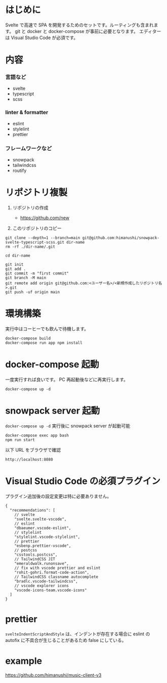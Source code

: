 # はじめに

Svelte で高速で SPA を開発するためのセットです。ルーティングも含まれます。
git と docker と docker-compose が事前に必要となります。
エディターは Visual Studio Code が必須です。

# 内容

### 言語など

- svelte
- typescript
- scss

### linter & formatter

- eslint
- stylelint
- prettier

### フレームワークなど

- snowpack
- tailwindcss
- routify

# リポジトリ複製

1. リポジトリの作成

   - https://github.com/new

2. このリポジトリのコピー

```console
git clone --depth=1 --branch=main git@github.com:himanushi/snowpack-svelte-typescript-scss.git dir-name
rm -rf ./dir-name/.git

cd dir-name

git init
git add .
git commit -m "first commit"
git branch -M main
git remote add origin git@github.com:<ユーザー名>/<新規作成したリポジトリ名>.git
git push -uf origin main
```

# 環境構築

実行中はコーヒーでも飲んで待機します。

```console
docker-compose build
docker-compose run app npm install
```

# docker-compose 起動

一度実行すれば良いです。
PC 再起動後などに再実行します。

```console
docker-compose up -d
```

# snowpack server 起動

`docker-compose up -d` 実行後に snowpack server が起動可能

```console
docker-compose exec app bash
npm run start
```

以下 URL をブラウザで確認

```
http://localhost:8080
```

# Visual Studio Code の必須プラグイン

プラグイン追加後の設定変更は特に必要ありません。

```jsonc
{
  "recommendations": [
    // svelte
    "svelte.svelte-vscode",
    // eslint
    "dbaeumer.vscode-eslint",
    // stylelint
    "stylelint.vscode-stylelint",
    // prettier
    "esbenp.prettier-vscode",
    // postcss
    "csstools.postcss",
    // TailwindCSS JIT
    "emeraldwalk.runonsave",
    // fix with vscode prettier and eslint
    "rohit-gohri.format-code-action",
    // TailwindCSS classname autocomplete
    "bradlc.vscode-tailwindcss",
    // vscode explorer icons
    "vscode-icons-team.vscode-icons"
  ]
}
```

# prettier

`svelteIndentScriptAndStyle` は、インデントが存在する場合に eslint の autofix に不具合が生じることがあるため false にしている。

# example

https://github.com/himanushi/music-client-v3
